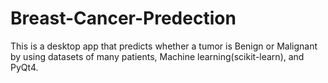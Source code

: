 # Breast-Cancer-Predection
This is a desktop app that predicts whether a tumor is Benign or Malignant by using datasets of many patients, Machine learning(scikit-learn), and PyQt4.
